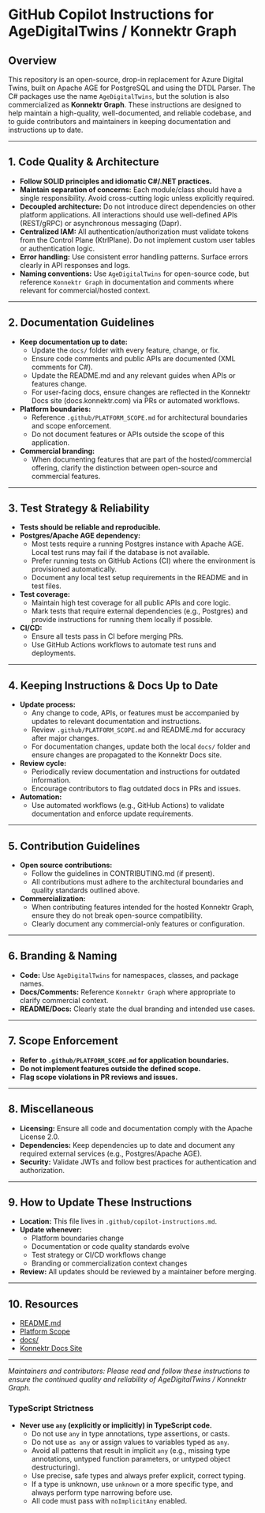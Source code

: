 # GitHub Copilot Instructions for AgeDigitalTwins / Konnektr Graph

## Overview

This repository is an open-source, drop-in replacement for Azure Digital Twins, built on Apache AGE for PostgreSQL and using the DTDL Parser. The C# packages use the name `AgeDigitalTwins`, but the solution is also commercialized as **Konnektr Graph**. These instructions are designed to help maintain a high-quality, well-documented, and reliable codebase, and to guide contributors and maintainers in keeping documentation and instructions up to date.

---

## 1. Code Quality & Architecture

- **Follow SOLID principles and idiomatic C#/.NET practices.**
- **Maintain separation of concerns:** Each module/class should have a single responsibility. Avoid cross-cutting logic unless explicitly required.
- **Decoupled architecture:** Do not introduce direct dependencies on other platform applications. All interactions should use well-defined APIs (REST/gRPC) or asynchronous messaging (Dapr).
- **Centralized IAM:** All authentication/authorization must validate tokens from the Control Plane (KtrlPlane). Do not implement custom user tables or authentication logic.
- **Error handling:** Use consistent error handling patterns. Surface errors clearly in API responses and logs.
- **Naming conventions:** Use `AgeDigitalTwins` for open-source code, but reference `Konnektr Graph` in documentation and comments where relevant for commercial/hosted context.

---

## 2. Documentation Guidelines

- **Keep documentation up to date:**
  - Update the `docs/` folder with every feature, change, or fix.
  - Ensure code comments and public APIs are documented (XML comments for C#).
  - Update the README.md and any relevant guides when APIs or features change.
  - For user-facing docs, ensure changes are reflected in the Konnektr Docs site (docs.konnektr.com) via PRs or automated workflows.
- **Platform boundaries:**
  - Reference `.github/PLATFORM_SCOPE.md` for architectural boundaries and scope enforcement.
  - Do not document features or APIs outside the scope of this application.
- **Commercial branding:**
  - When documenting features that are part of the hosted/commercial offering, clarify the distinction between open-source and commercial features.

---

## 3. Test Strategy & Reliability

- **Tests should be reliable and reproducible.**
- **Postgres/Apache AGE dependency:**
  - Most tests require a running Postgres instance with Apache AGE. Local test runs may fail if the database is not available.
  - Prefer running tests on GitHub Actions (CI) where the environment is provisioned automatically.
  - Document any local test setup requirements in the README and in test files.
- **Test coverage:**
  - Maintain high test coverage for all public APIs and core logic.
  - Mark tests that require external dependencies (e.g., Postgres) and provide instructions for running them locally if possible.
- **CI/CD:**
  - Ensure all tests pass in CI before merging PRs.
  - Use GitHub Actions workflows to automate test runs and deployments.

---

## 4. Keeping Instructions & Docs Up to Date

- **Update process:**
  - Any change to code, APIs, or features must be accompanied by updates to relevant documentation and instructions.
  - Review `.github/PLATFORM_SCOPE.md` and README.md for accuracy after major changes.
  - For documentation changes, update both the local `docs/` folder and ensure changes are propagated to the Konnektr Docs site.
- **Review cycle:**
  - Periodically review documentation and instructions for outdated information.
  - Encourage contributors to flag outdated docs in PRs and issues.
- **Automation:**
  - Use automated workflows (e.g., GitHub Actions) to validate documentation and enforce update requirements.

---

## 5. Contribution Guidelines

- **Open source contributions:**
  - Follow the guidelines in CONTRIBUTING.md (if present).
  - All contributions must adhere to the architectural boundaries and quality standards outlined above.
- **Commercialization:**
  - When contributing features intended for the hosted Konnektr Graph, ensure they do not break open-source compatibility.
  - Clearly document any commercial-only features or configuration.

---

## 6. Branding & Naming

- **Code:** Use `AgeDigitalTwins` for namespaces, classes, and package names.
- **Docs/Comments:** Reference `Konnektr Graph` where appropriate to clarify commercial context.
- **README/Docs:** Clearly state the dual branding and intended use cases.

---

## 7. Scope Enforcement

- **Refer to `.github/PLATFORM_SCOPE.md` for application boundaries.**
- **Do not implement features outside the defined scope.**
- **Flag scope violations in PR reviews and issues.**

---

## 8. Miscellaneous

- **Licensing:** Ensure all code and documentation comply with the Apache License 2.0.
- **Dependencies:** Keep dependencies up to date and document any required external services (e.g., Postgres/Apache AGE).
- **Security:** Validate JWTs and follow best practices for authentication and authorization.

---

## 9. How to Update These Instructions

- **Location:** This file lives in `.github/copilot-instructions.md`.
- **Update whenever:**
  - Platform boundaries change
  - Documentation or code quality standards evolve
  - Test strategy or CI/CD workflows change
  - Branding or commercialization context changes
- **Review:** All updates should be reviewed by a maintainer before merging.

---

## 10. Resources

- [README.md](../README.md)
- [Platform Scope](./PLATFORM_SCOPE.md)
- [docs/](../docs/)
- [Konnektr Docs Site](https://docs.konnektr.com)

---

_Maintainers and contributors: Please read and follow these instructions to ensure the continued quality and reliability of AgeDigitalTwins / Konnektr Graph._
### TypeScript Strictness
- **Never use `any` (explicitly or implicitly) in TypeScript code.**
  - Do not use `any` in type annotations, type assertions, or casts.
  - Do not use `as any` or assign values to variables typed as `any`.
  - Avoid all patterns that result in implicit `any` (e.g., missing type annotations, untyped function parameters, or untyped object destructuring).
  - Use precise, safe types and always prefer explicit, correct typing.
  - If a type is unknown, use `unknown` or a more specific type, and always perform type narrowing before use.
  - All code must pass with `noImplicitAny` enabled.
